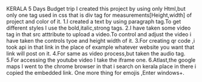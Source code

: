 KERALA 5 Days Budget trip
I created this project by using only Html,but only one tag used in css that is div tag for measurements[Height,width]  of project and color of it.
1.I created a text by using paragraph tag.To get different styles I use the bold,italic,strong tags.
2.I have taken some video tag in that src atttribute to upload a video.To control and adjust the video i have taken the controls tyoe and height width of it.
3.For creating qr code ,i took api in that link in the place of example whatever website you want that link will post on it.
4.For same as video process,but taken the audio tag.
5.For accessing the youtube video I take the iframe one.
6.Atlast,the google maps I went to the chrome browser in that i search on kerala place in there i copied the embedded link.
One more thing for emojis ,Enter windows+.
 
